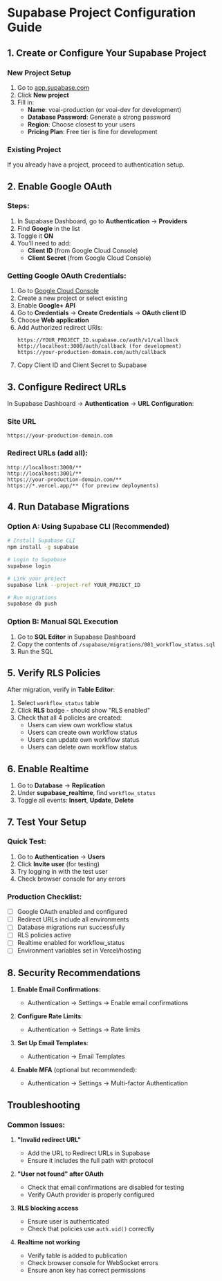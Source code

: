 # Supabase Project Configuration Guide

## 1. Create or Configure Your Supabase Project

### New Project Setup
1. Go to [app.supabase.com](https://app.supabase.com)
2. Click **New project**
3. Fill in:
   - **Name**: voai-production (or voai-dev for development)
   - **Database Password**: Generate a strong password
   - **Region**: Choose closest to your users
   - **Pricing Plan**: Free tier is fine for development

### Existing Project
If you already have a project, proceed to authentication setup.

## 2. Enable Google OAuth

### Steps:
1. In Supabase Dashboard, go to **Authentication** → **Providers**
2. Find **Google** in the list
3. Toggle it **ON**
4. You'll need to add:
   - **Client ID** (from Google Cloud Console)
   - **Client Secret** (from Google Cloud Console)

### Getting Google OAuth Credentials:
1. Go to [Google Cloud Console](https://console.cloud.google.com)
2. Create a new project or select existing
3. Enable **Google+ API**
4. Go to **Credentials** → **Create Credentials** → **OAuth client ID**
5. Choose **Web application**
6. Add Authorized redirect URIs:
   ```
   https://YOUR_PROJECT_ID.supabase.co/auth/v1/callback
   http://localhost:3000/auth/callback (for development)
   https://your-production-domain.com/auth/callback
   ```
7. Copy Client ID and Client Secret to Supabase

## 3. Configure Redirect URLs

In Supabase Dashboard → **Authentication** → **URL Configuration**:

### Site URL
```
https://your-production-domain.com
```

### Redirect URLs (add all):
```
http://localhost:3000/**
http://localhost:3001/**
https://your-production-domain.com/**
https://*.vercel.app/** (for preview deployments)
```

## 4. Run Database Migrations

### Option A: Using Supabase CLI (Recommended)
```bash
# Install Supabase CLI
npm install -g supabase

# Login to Supabase
supabase login

# Link your project
supabase link --project-ref YOUR_PROJECT_ID

# Run migrations
supabase db push
```

### Option B: Manual SQL Execution
1. Go to **SQL Editor** in Supabase Dashboard
2. Copy the contents of `/supabase/migrations/001_workflow_status.sql`
3. Run the SQL

## 5. Verify RLS Policies

After migration, verify in **Table Editor**:
1. Select `workflow_status` table
2. Click **RLS** badge - should show "RLS enabled"
3. Check that all 4 policies are created:
   - Users can view own workflow status
   - Users can create own workflow status
   - Users can update own workflow status
   - Users can delete own workflow status

## 6. Enable Realtime

1. Go to **Database** → **Replication**
2. Under **supabase_realtime**, find `workflow_status`
3. Toggle all events: **Insert**, **Update**, **Delete**

## 7. Test Your Setup

### Quick Test:
1. Go to **Authentication** → **Users**
2. Click **Invite user** (for testing)
3. Try logging in with the test user
4. Check browser console for any errors

### Production Checklist:
- [ ] Google OAuth enabled and configured
- [ ] Redirect URLs include all environments
- [ ] Database migrations run successfully
- [ ] RLS policies active
- [ ] Realtime enabled for workflow_status
- [ ] Environment variables set in Vercel/hosting

## 8. Security Recommendations

1. **Enable Email Confirmations**: 
   - Authentication → Settings → Enable email confirmations

2. **Configure Rate Limits**:
   - Authentication → Settings → Rate limits

3. **Set Up Email Templates**:
   - Authentication → Email Templates

4. **Enable MFA** (optional but recommended):
   - Authentication → Settings → Multi-factor Authentication

## Troubleshooting

### Common Issues:

1. **"Invalid redirect URL"**
   - Add the URL to Redirect URLs in Supabase
   - Ensure it includes the full path with protocol

2. **"User not found" after OAuth**
   - Check that email confirmations are disabled for testing
   - Verify OAuth provider is properly configured

3. **RLS blocking access**
   - Ensure user is authenticated
   - Check that policies use `auth.uid()` correctly

4. **Realtime not working**
   - Verify table is added to publication
   - Check browser console for WebSocket errors
   - Ensure anon key has correct permissions